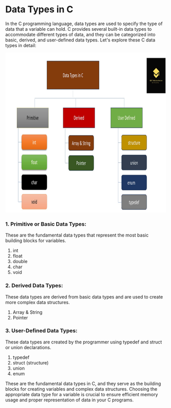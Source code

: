 # Data Types in C
In the C programming language, data types are used to specify the type of data that a variable can hold. C provides several built-in data types to accommodate different types of data, and they can be categorized into basic, derived, and user-defined data types. Let's explore these C data types in detail:

<img src="https://github.com/kmitsolution/CLanguage/blob/main/Core/images/DataTypes.jpg" width=900 height=500 />

### 1. Primitive or Basic Data Types:
   These are the fundamental data types that represent the most basic building blocks for variables.

   1. int
   2. float
   3. double
   4. char
   5. void
   

### 2. Derived Data Types:
   These data types are derived from basic data types and are used to create more complex data structures.

   1. Array & String
   2. Pointer
   
   
### 3. User-Defined Data Types:
   These data types are created by the programmer using typedef and struct or union declarations.

   1. typedef
   2. struct (structure)
   3. union
   4. enum
   
These are the fundamental data types in C, and they serve as the building blocks for creating variables and complex data structures. Choosing the appropriate data type for a variable is crucial to ensure efficient memory usage and proper representation of data in your C programs.
